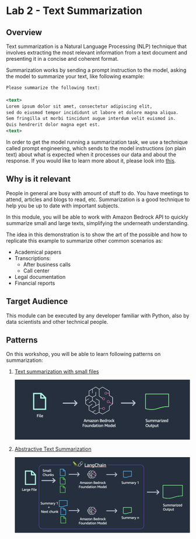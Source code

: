 # Lab 2 - Text Summarization

## Overview

Text summarization is a Natural Language Processing (NLP) technique that involves extracting the most relevant information from a text document and presenting it in a concise and coherent format.

Summarization works by sending a prompt instruction to the model, asking the model to summarize your text, like following example:

```xml
Please summarize the following text:

<text>
Lorem ipsum dolor sit amet, consectetur adipiscing elit, 
sed do eiusmod tempor incididunt ut labore et dolore magna aliqua. 
Sem fringilla ut morbi tincidunt augue interdum velit euismod in. 
Quis hendrerit dolor magna eget est.
<text>
```

In order to get the model running a summarization task, we use a technique called prompt engineering, which sends to the model instructions (on plain text) about what is expected when it processes our data and about the response. If you would like to learn more about it, please look into [this](https://www.promptingguide.ai/).

## Why is it relevant

People in general are busy with amount of stuff to do. You have meetings to attend, articles and blogs to read, etc. Summarization is a good technique to help you be up to date with important subjects.  

In this module, you will be able to work with Amazon Bedrock API to quickly summarize small and large texts, simplifying the underneath understanding.

The idea in this demonstration is to show the art of the possible and how to replicate this example to summarize other common scenarios as:

- Academical papers
- Transcriptions:
    - After business calls
    - Call center
- Legal documentation
- Financial reports

## Target Audience

This module can be executed by any developer familiar with Python, also by data scientists and other technical people.

## Patterns

On this workshop, you will be able to learn following patterns on summarization:

1. [Text summarization with small files](./01.small-text-summarization-claude.ipynb)

    ![small text](./images/41-text-simple-1.png)

2. [Abstractive Text Summarization](./02.long-text-summarization-titan.ipynb)

    ![large text](./images/42-text-summarization-2.png)
